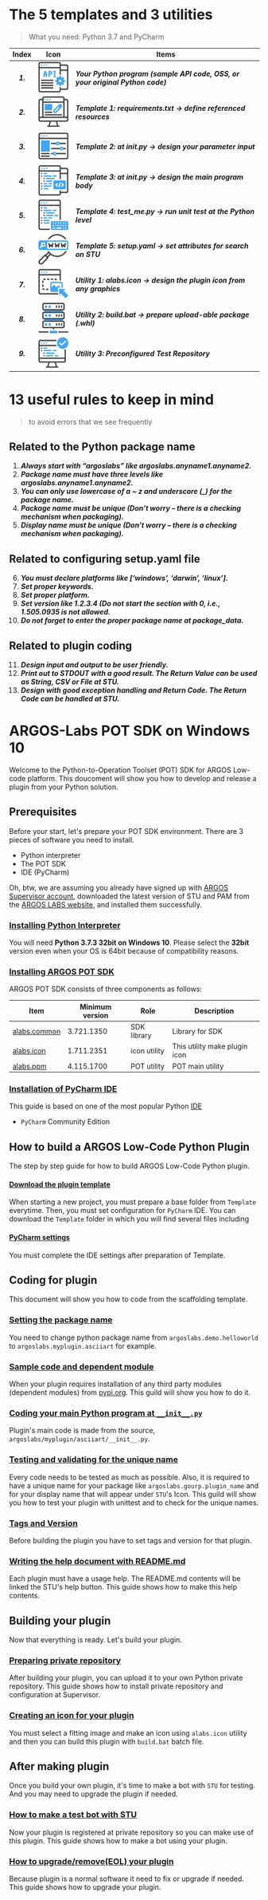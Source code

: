 # The 5 templates and 3 utilities
> What you need: Python 3.7 and PyCharm

|Index | Icon | Items |
|:---:|---|---|
***1.*** | ![top-01-01](Captures/top-01-01.png) | ***Your Python program (sample API code, OSS, or your original Python code)***
***2.*** | ![top-01-02](Captures/top-01-02.png) | ***Template 1: requirements.txt → define referenced resources***
***3.*** | ![top-01-03](Captures/top-01-03.png) | ***Template 2: at __init__.py → design your parameter input***
***4.*** | ![top-01-04](Captures/top-01-04.png) | ***Template 3: at __init__.py → design the main program body***
***5.*** | ![top-01-05](Captures/top-01-05.png) | ***Template 4: test_me.py → run unit test at the Python level***
***6.*** | ![top-01-06](Captures/top-01-06.png) | ***Template 5: setup.yaml → set attributes for search on STU***
***7.*** | ![top-01-07](Captures/top-01-07.png) | ***Utility 1: alabs.icon → design the plugin icon from any graphics***
***8.*** | ![top-01-08](Captures/top-01-08.png) | ***Utility 2: build.bat → prepare upload-able package (.whl)***
***9.*** | ![top-01-09](Captures/top-01-09.png) | ***Utility 3: Preconfigured Test Repository***

# 13 useful rules to keep in mind
> to avoid errors that we see frequently

## Related to the Python package name
1. ***Always start with “argoslabs” like argoslabs.anyname1.anyname2.***
2. ***Package name must have three levels like argoslabs.anyname1.anyname2.***
3. ***You can only use lowercase of a ~ z and underscore (_) for the package name.***
4. ***Package name must be unique (Don’t worry – there is a checking mechanism when packaging).***
5. ***Display name must be unique (Don’t worry – there is a checking mechanism when packaging).***

## Related to configuring setup.yaml file
6. ***You must declare platforms like [‘windows’, ‘darwin’, ‘linux’].***
7. ***Set proper keywords.***
8. ***Set proper platform.***
9. ***Set version like 1.2.3.4 (Do not start the section with 0, i.e., 1.505.0935 is not allowed.***
10. ***Do not forget to enter the proper package name at package_data.***

## Related to plugin coding
11. ***Design input and output to be user friendly.***
12. ***Print out to STDOUT with a good result. The Return Value can be used as String, CSV or File at STU.***
13. ***Design with good exception handling and Return Code. The Return Code can be handled at STU.***

# ARGOS-Labs POT SDK on Windows 10

Welcome to the Python-to-Operation Toolset (POT) SDK for ARGOS Low-code platform. This doucoment will show you how to develop and release a plugin from your Python solution.

## Prerequisites

Before your start, let's prepare your POT SDK environment. There are 3 pieces of software you need to install.
- Python interpreter
- The POT SDK
- IDE (PyCharm)

Oh, btw, we are assuming you already have signed up with [ARGOS Supervisor account](https://rpa.argos-labs.com/), downloaded the latest version of STU and PAM from the [ARGOS LABS website](https://www.argos-labs.com/#download), and installed them successfully.

### [Installing Python Interpreter](Install_Python_Interpreter_Windows10.md)

You will need **Python 3.7.3 32bit on Windows 10**. Please select the **32bit** version even when your OS is 64bit because of compatibility reasons.

### [Installing ARGOS POT SDK](Install_ARGOS_POT_SDK_Windows10.md)

ARGOS POT SDK consists of three components as follows:

| Item | Minimum version | Role | Description |
|---|---|---|---|
| [alabs.common](https://pypi-official.argos-labs.com/#/package/alabs-common) | 3.721.1350 | SDK library | Library for SDK |
| [alabs.icon](https://pypi-official.argos-labs.com/#/package/alabs-icon) | 1.711.2351 | icon utility | This utility make plugin icon |
| [alabs.ppm](https://pypi-official.argos-labs.com/#/package/alabs-ppm) | 4.115.1700 | POT utility | POT main utility |


### [Installation of PyCharm IDE](Install_PyCharm_Windows10.md)

This guide is based on one of the most popular Python [IDE](https://en.wikipedia.org/wiki/Integrated_development_environment)
* `PyCharm` Community Edition

## How to build a ARGOS Low-Code Python Plugin

The step by step guide for how to build ARGOS Low-Code Python plugin.

#### [Download the plugin template](Download_Template.md)

When starting a new project, you must prepare a base folder from `Template` everytime. Then, you must set configuration for `PyCharm` IDE.
You can download the `Template` folder in which you will find several files including 

#### [PyCharm settings](PyCharm_Settings_Windows10.md)
You must complete the IDE settings after preparation of Template.

## Coding for plugin
This document will show you how to code from the scaffolding template.

### [Setting the package name](Set_Package_name_Windows10.md)

You need to change python package name from `argoslabs.demo.helloworld` to `argoslabs.myplugin.asciiart` for example.

### [Sample code and dependent module](Install_Dependent_modules_Windows10.md)

When your plugin requires installation of any third party modules (dependent modules) from [pypi.org](https://pypi.org). This guild will show you how to do it.

### [Coding your main Python program at `__init__.py`](Main_Coding_Windows10.md)

Plugin's main code is made from the source, `argoslabs/myplugin/asciiart/__init__.py`.

### [Testing and validating for the unique name](Testing_Windows10.md)

Every code needs to be tested as much as possible. Also, it is required to have a unique name for your package like `argoslabs.gourp.plugin_name` and for your display name that will appear under `STU`'s Icon. This guild will show you how to test your plugin with unittest and to check for the unique names. 

### [Tags and Version](Setup_yaml.md)
Before building the plugin you have to set tags and version for that plugin.

### [Writing the help document with README.md](Usage_Help_with_README.md)
Each plugin must have a usage help. The README.md contents will be linked the STU's help button. This guide shows how to make this help contents.

## Building your plugin

Now that everything is ready. Let's build your plugin.

### [Preparing private repository](Preparing_Private_Repository_Windows10.md)

After building your plugin, you can upload it to your own Python private repository. This guide shows how to install private repository and configuration at Supervisor.

### [Creating an icon for your plugin](build_icon_plugin_Windows10.md)
You must select a fitting image and make an icon using `alabs.icon` utility and then you can build this plugin with `build.bat` batch file.

## After making plugin

Once you build your own plugin, it's time to make a bot with `STU` for testing. And you may need to upgrade the plugin if needed.

### [How to make a test bot with STU](Make_testing_bot_STU.md)

Now your plugin is registered at private repository so you can make use of this plugin. This guide shows how to make a bot using your plugin.

### [How to upgrade/remove(EOL) your plugin](How_to_Upgrade_plugin.md)
Because plugin is a normal software it need to fix or upgrade if needed. This guide shows how to upgrade your plugin.
